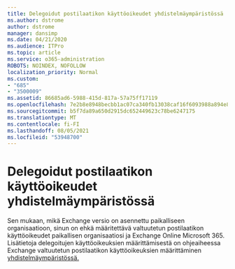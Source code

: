 ```yaml
---
title: Delegoidut postilaatikon käyttöoikeudet yhdistelmäympäristössä
ms.author: dstrome
author: dstrome
manager: dansimp
ms.date: 04/21/2020
ms.audience: ITPro
ms.topic: article
ms.service: o365-administration
ROBOTS: NOINDEX, NOFOLLOW
localization_priority: Normal
ms.custom:
- "685"
- "3500009"
ms.assetid: 86685ad6-5988-415d-817a-57a75ff17119
ms.openlocfilehash: 7e2b8e8948becbb1ac07ca340fb13038caf16f6093988a894e85e0cefb8a64a4
ms.sourcegitcommit: b5f7da89a650d2915dc652449623c78be6247175
ms.translationtype: MT
ms.contentlocale: fi-FI
ms.lasthandoff: 08/05/2021
ms.locfileid: "53948700"
---
```

# <a name="delegated-mailbox-permissions-in-a-hybrid-environment"></a>Delegoidut postilaatikon käyttöoikeudet yhdistelmäympäristössä

Sen mukaan, mikä Exchange versio on asennettu paikalliseen organisaatioon, sinun on ehkä määritettävä valtuutetun postilaatikon käyttöoikeudet paikallisen organisaatiosi ja Exchange Online Microsoft 365. Lisätietoja delegoitujen käyttöoikeuksien määrittämisestä on ohjeaiheessa Exchange valtuutetun postilaatikon käyttöoikeuksien määrittäminen [yhdistelmäympäristössä.](https://technet.microsoft.com/library/mt784505%28v=exchg.150%29.aspx)
  